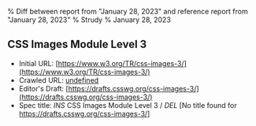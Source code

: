 % Diff between report from "January 28, 2023" and reference report from "January 28, 2023"
% Strudy
% January 28, 2023

## CSS Images Module Level 3

- Initial URL: [https://www.w3.org/TR/css-images-3/](https://www.w3.org/TR/css-images-3/)
- Crawled URL: [undefined](undefined)
- Editor's Draft: [https://drafts.csswg.org/css-images-3/](https://drafts.csswg.org/css-images-3/)
- Spec title: *INS* CSS Images Module Level 3 / *DEL* [No title found for https://drafts.csswg.org/css-images-3/]



